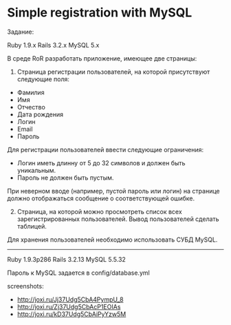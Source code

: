 Simple registration with MySQL
=================

Задание: 

Ruby 1.9.x
Rails 3.2.x
MySQL 5.x

В среде RoR разработать приложение, имеющее две страницы:

1. Страница регистрации пользователей, на которой присутствуют
   следующие поля:
- Фамилия
- Имя
- Отчество
- Дата рождения
- Логин
- Email
- Пароль

Для регистрации пользователей ввести следующие ограничения:

- Логин иметь длинну от 5 до 32 символов и должен быть уникальным.
- Пароль не должен быть пустым.

При неверном вводе (например, пустой пароль или логин) на странице
должно отображаться сообщение о соответствующей ошибке.

2. Страница, на которой можно просмотреть список всех зарегистрированных пользователей.
Вывод пользователей сделать таблицей.

Для хранения пользователей необходимо использовать СУБД MySQL.

----------------------------

Ruby 1.9.3p286
Rails 3.2.13
MySQL 5.5.32

Пароль к MySQL задается в config/database.yml

screenshots:

+ http://joxi.ru/Jj37Udg5CbA4PympU_8
+ http://joxi.ru/Zj37Udg5CbAcP1EOIAs
+ http://joxi.ru/kD37Udg5CbAiPyYzw5M

